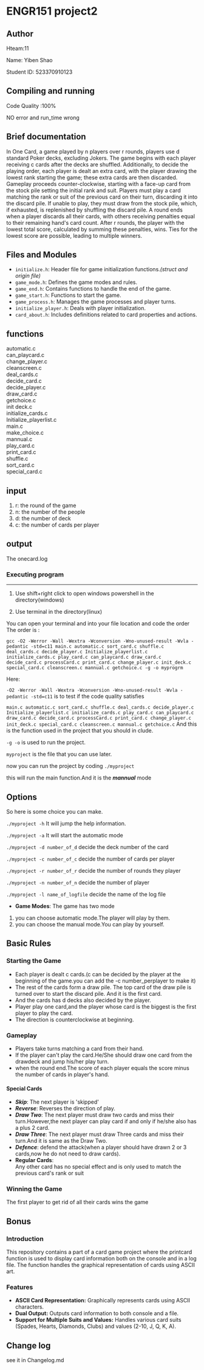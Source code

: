 # ENGR151 project2

## Author

Hteam:11

Name: Yiben Shao

Student ID: 523370910123

## Compiling and running

Code Quality :100%

NO error and run_time wrong

## Brief documentation

In One Card, a game played by n players over r rounds, players use d standard Poker decks, excluding Jokers. The game begins with each player receiving c cards after the decks are shuffled. Additionally, to decide the playing order, each player is dealt an extra card, with the player drawing the lowest rank starting the game; these extra cards are then discarded. Gameplay proceeds counter-clockwise, starting with a face-up card from the stock pile setting the initial rank and suit. Players must play a card matching the rank or suit of the previous card on their turn, discarding it into the discard pile. If unable to play, they must draw from the stock pile, which, if exhausted, is replenished by shuffling the discard pile. A round ends when a player discards all their cards, with others receiving penalties equal to their remaining hand's card count. After r rounds, the player with the lowest total score, calculated by summing these penalties, wins. Ties for the lowest score are possible, leading to multiple winners.

## Files and Modules

- `initialize.h`: Header file for game initialization functions.*(struct and origin file)*
- `game_mode.h`: Defines the game modes and rules.
- `game_end.h`: Contains functions to handle the end of the game.
- `game_start.h`: Functions to start the game.
- `game_process.h`: Manages the game processes and player turns.
- `initialize_player.h`: Deals with player initialization.
- `card_about.h`: Includes definitions related to card properties and actions.

## functions
automatic.c  
can_playcard.c  
change_player.c  
cleanscreen.c  
deal_cards.c  
decide_card.c  
decide_player.c  
draw_card.c  
getchoice.c  
init deck.c  
initialize_cards.c  
Initialize_playerlist.c  
main.c  
make_choice.c  
mannual.c  
play_card.c  
print_card.c  
shuffle.c  
sort_card.c  
special_card.c

## input

1. r: the round of the game
2. n: the number of the people
3. d: the number of deck
4. c: the number of cards per player

## output

The onecard.log

### Executing program

---

1. Use shift+right click to open windows powershell in the directory(windows)

2. Use terminal in the directory(linux)

You can open your terminal and into your file location and code the order
The order is :

`gcc -O2 -Werror -Wall -Wextra -Wconversion -Wno-unused-result -Wvla -pedantic -std=c11 main.c automatic.c sort_card.c shuffle.c deal_cards.c decide_player.c Initialize_playerlist.c initialize_cards.c play_card.c can_playcard.c draw_card.c decide_card.c processCard.c print_card.c change_player.c init_deck.c special_card.c cleanscreen.c mannual.c getchoice.c -g -o myprogrm`

Here:

`-O2 -Werror -Wall -Wextra -Wconversion -Wno-unused-result -Wvla -pedantic -std=c11` is to test if the code quality satisfies

`main.c automatic.c sort_card.c shuffle.c deal_cards.c decide_player.c Initialize_playerlist.c initialize_cards.c play_card.c can_playcard.c draw_card.c decide_card.c processCard.c print_card.c change_player.c init_deck.c special_card.c cleanscreen.c mannual.c getchoice.c` And this is the function used in the project that you should in clude.

`-g -o` is used to run the project.

`myproject` is the file that you can use later.

now you can run the project by coding `./myproject`

this will run the main function.And it is the ***mannual*** mode

## Options

So here is some choice you can make.

`./myproject -h` It will jump the help information.

`./myproject -a` It will start the automatic mode

`./myproject -d number_of_d` decide the deck number of the card

`./myproject -c number_of_c` decide the number of cards per player

`./myproject -r number_of_r` decide the number of rounds they player

`./myproject -n number_of_n` decide the number of player

`./myproject -l name_of_logfile` decide the name of the log file

- **Game Modes**: The game has two mode

1. you can choose automatic mode.The player will play by them.
2. you can choose the manual mode.You can play by yourself.

## Basic Rules

### **Starting the Game**

- Each player is dealt c cards.(c can be decided by the player at the beginning of the game.you can add the -c number_perplayer to make it)
- The rest of the cards form a draw pile. The top card of the draw pile is turned over to start the discard pile. And it is the first card.
- And the cards has d decks also decided by the player.
- Player play one card,and the player whose card is the biggest is the first player to play the card.
- The direction is counterclockwise at beginning.

### **Gameplay**

- Players take turns matching a card from their hand.
- If the player can't play the card.He/She should draw one card from the drawdeck and jump his/her play turn.
- when the round end.The score of each player equals the score minus the number of cards in player's hand.

#### **Special Cards**

- ***Skip***: The next player is 'skipped'
- ***Reverse***: Reverses the direction of play.
- ***Draw Two***: The next player must draw two cards and miss their turn.However,the next player can play card if and only if he/she also has a plus 2 card.
- ***Draw Three***: The next player must draw Three cards and miss their turn.And it is same as the Draw Two.
- ***Defence***: defend the attack(when a player should have drawn 2 or 3 cards,now he do not need to draw cards).
- **Regular Cards**:  
Any other card has no special effect and is only used to match the previous card's rank or suit

### **Winning the Game**

The first player to get rid of all their cards wins the game

## Bonus

### Introduction

This repository contains a part of a card game project where the printcard function is used to display card information both on the console and in a log file. The function handles the graphical representation of cards using ASCII art.  

### Features

- **ASCII Card Representation:** Graphically represents cards using ASCII characters.
- **Dual Output:** Outputs card information to both console and a file.
- **Support for Multiple Suits and Values:** Handles various card suits (Spades, Hearts, Diamonds, Clubs) and values (2-10, J, Q, K, A).

## Change log

see it in Changelog.md
